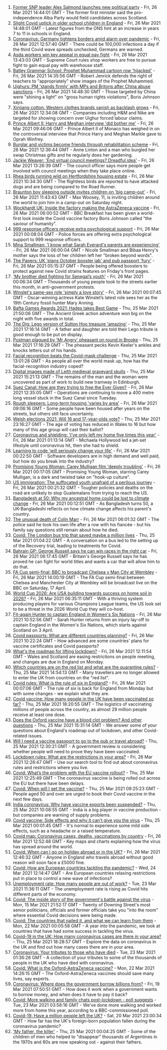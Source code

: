 1. [Former SNP leader Alex Salmond launches new political party](https://www.bbc.co.uk/news/uk-scotland-56539696) - Fri, 26 Mar 2021 14:44:01 GMT - The former first minister said the pro-independence Alba Party would field candidates across Scotland.
2. [Slight Covid uptick in older school children in England](https://www.bbc.co.uk/news/health-56538974) - Fri, 26 Mar 2021 14:48:01 GMT - Latest figures from the ONS hint at an increase in years 7 to 11 in schools in England.
3. [Coronavirus: Germany tightens borders amid alarm over pandemic](https://www.bbc.co.uk/news/world-europe-56537389) - Fri, 26 Mar 2021 12:57:40 GMT - There could be 100,000 infections a day if the third Covid wave spreads unchecked, Germans are warned.
4. [Asda workers win key appeal in equal pay fight](https://www.bbc.co.uk/news/business-56534988) - Fri, 26 Mar 2021 13:43:03 GMT - Supreme Court rules shop workers are free to pursue fight to gain equal pay with warehouse staff.
5. [Batley Grammar School: Prophet Muhammad cartoon row 'hijacked'](https://www.bbc.co.uk/news/uk-england-leeds-56523179) - Fri, 26 Mar 2021 14:35:56 GMT - Robert Jenrick defends the right of teachers to "appropriately" show images of the Prophet Muhammed.
6. [Uighurs: PM 'stands firmly' with MPs and Britons after China abuse sanctions](https://www.bbc.co.uk/news/uk-56540279) - Fri, 26 Mar 2021 14:48:30 GMT - Those targeted by China were "shining a light" on "gross human rights violations", Boris Johnson says.
7. [Xinjiang cotton: Western clothes brands vanish as backlash grows](https://www.bbc.co.uk/news/world-asia-china-56533560) - Fri, 26 Mar 2021 12:34:08 GMT - Companies including H&M and Nike are targeted for showing concern over Uighur forced labour claims.
8. [Prince Albert II: Harry and Meghan interview 'did bother me'](https://www.bbc.co.uk/news/world-europe-56535206) - Fri, 26 Mar 2021 09:46:06 GMT - Prince Albert II of Monaco has weighed in on the controversial interview that Prince Harry and Meghan Markle gave to Oprah Winfrey.
9. [Burglar and victims become friends through rehabilitation scheme](https://www.bbc.co.uk/news/uk-england-birmingham-56536649) - Fri, 26 Mar 2021 12:36:44 GMT - Anne Linton and a man who burgled her swap Christmas gifts and he regularly does her gardening.
10. [Jackie Weaver: 'End virtual council meetings? Dreadful idea'](https://www.bbc.co.uk/news/uk-politics-56537560) - Fri, 26 Mar 2021 13:26:39 GMT - The council officer says more people get involved with council meetings when they take place online.
11. [Rhea birds running wild on Hertfordshire housing estate](https://www.bbc.co.uk/news/uk-england-beds-bucks-herts-56535979) - Fri, 26 Mar 2021 10:34:30 GMT - The flightless birds are reported to have attacked dogs and are being compared to the Road Runner.
12. [Braunton boy sleeping outside invites children on 'big camp-out'](https://www.bbc.co.uk/news/uk-england-devon-56436100) - Fri, 26 Mar 2021 11:43:43 GMT - Max Woosey, 11, is inviting children around the world to join him in a camp-out on Saturday night.
13. [Wockhardt UK: Inside the factory making the AstraZeneca vaccine](https://www.bbc.co.uk/news/uk-56450968) - Fri, 26 Mar 2021 06:00:52 GMT - BBC Breakfast has been given a world-first look inside the Covid vaccine factory Boris Johnson called "the saviour of humanity".
14. [999 response officers receive extra psychological support](https://www.bbc.co.uk/news/uk-56450962) - Fri, 26 Mar 2021 00:08:04 GMT - Police forces are offering extra psychological support to 999 response officers.
15. [Mina Smallman: 'I know what Sarah Everard's parents are experiencing'](https://www.bbc.co.uk/news/uk-56450969) - Fri, 26 Mar 2021 06:00:04 GMT - Nicole Smallman and Bibaa Henry's mother says the loss of her children left her "broken beyond words".
16. [The Papers: UK 'plans October booster jab' and pub passport 'fury'](https://www.bbc.co.uk/news/blogs-the-papers-56531927) - Fri, 26 Mar 2021 05:15:37 GMT - People being offered boosters to protect against new Covid strains features on Friday's front pages.
17. ['My brother died fighting for Senegal’s youth'](https://www.bbc.co.uk/news/world-africa-56523829) - Fri, 26 Mar 2021 00:06:34 GMT - Thousands of young people took to the streets earlier this month, in anti-government protests.
18. [Winslet's same-sex role 'simply a love story'](https://www.bbc.co.uk/news/entertainment-arts-56526588) - Fri, 26 Mar 2021 00:07:45 GMT - Oscar-winning actress Kate Winslet’s latest role sees her as the 19th Century fossil hunter Mary Anning.
19. [Bafta Games Awards 2021: Hades takes Best Game](https://www.bbc.co.uk/news/newsbeat-56528581) - Thu, 25 Mar 2021 21:50:06 GMT - The Ancient Greek action adventure won big on the night with five awards in total.
20. [The Dig: Lego version of Sutton Hoo treasure 'amazing'](https://www.bbc.co.uk/news/uk-england-suffolk-56523779) - Thu, 25 Mar 2021 17:16:14 GMT - A father and daughter are told their Lego tribute is good enough to be put on display.
21. [Postman plagued by 'Mr Angry' pheasant on round in Brooke](https://www.bbc.co.uk/news/uk-england-norfolk-56530133) - Thu, 25 Mar 2021 17:16:29 GMT - The pheasant pecks Kevin Keeler's ankles and knocks letters out of his hands.
22. [Facial recognition beats the Covid-mask challenge](https://www.bbc.co.uk/news/technology-56517033) - Thu, 25 Mar 2021 13:01:28 GMT - As people all over the world mask up, how has the facial-recognition industry coped?
23. [Digital images made of Leith medieval graveyard skulls](https://www.bbc.co.uk/news/uk-scotland-edinburgh-east-fife-56523810) - Thu, 25 Mar 2021 15:21:13 GMT - The remains of the man and the woman were uncovered as part of work to build new tramway in Edinburgh.
24. [Suez Canal: How are they trying to free the Ever Given?](https://www.bbc.co.uk/news/56523659) - Fri, 26 Mar 2021 12:35:05 GMT - Operations are continuing to move a 400 metre long vessel stuck in the Suez Canal since Tuesday.
25. [Rough sleepers: Long-term housing 'varies by area'](https://www.bbc.co.uk/news/uk-56510107) - Fri, 26 Mar 2021 09:06:16 GMT - Some people have been housed after years on the streets, but others still face uncertainty.
26. [Welsh elections 2021: Will 16 and 17-year-olds vote?](https://www.bbc.co.uk/news/uk-wales-56502833) - Thu, 25 Mar 2021 23:16:27 GMT - The age of voting has reduced in Wales to 16 but how many of this age group will cast their ballot?
27. [Coronavirus and shielding: 'I've only left my home five times this year'](https://www.bbc.co.uk/news/disability-56432952) - Fri, 26 Mar 2021 01:13:14 GMT - Michaela Hollywood led a jet-set lifestyle until coronavirus hit, then she had to shield.
28. [Learning to code 'will seriously change your life'](https://www.bbc.co.uk/news/business-56194958) - Fri, 26 Mar 2021 00:22:50 GMT - Software developers are in high demand and well paid, but how do you break into the industry?
29. [Promising Young Woman: Carey Mulligan film 'deeply troubling'](https://www.bbc.co.uk/news/entertainment-arts-55735428) - Fri, 26 Mar 2021 00:17:05 GMT - Promising Young Woman, starring Carey Mulligan, is a dark and twisted take on "hook-up culture".
30. [US immigration: The suffocated youth unafraid of a perilous journey](https://www.bbc.co.uk/news/world-latin-america-56260568) - Fri, 26 Mar 2021 00:21:32 GMT - Tougher policies and deaths on the road are unlikely to stop Guatemalans from trying to reach the US.
31. [Bangladesh at 50: Why my ancestral home could be lost to climate change](https://www.bbc.co.uk/news/world-asia-56485667) - Fri, 26 Mar 2021 00:12:51 GMT - As Bangladesh turns 50, a UK-Bangladeshi reflects on how climate change affects his parent's country.
32. [The unusual death of Colin Marr](https://www.bbc.co.uk/news/uk-scotland-56174584) - Fri, 26 Mar 2021 06:01:32 GMT - The police said he took his own life after a row with his fiancée - but his family say questions still remain about how he died.
33. [Covid: The London bus trip that saved maybe a million lives](https://www.bbc.co.uk/news/health-56508369) - Thu, 25 Mar 2021 01:04:22 GMT - A conversation on a bus led to the setting up of the Recovery trial, leading to treatments for Covid.
34. [Bahrain GP: George Russell says he can win races in the right car](https://www.bbc.co.uk/sport/formula1/56530556) - Fri, 26 Mar 2021 06:17:45 GMT - Britain's George Russell says he has proved he can fight for world titles and wants a car that will allow him to do that.
35. [FA Cup semi-final: BBC to broadcast Chelsea v Man City at Wembley](https://www.bbc.co.uk/sport/football/56536941) - Fri, 26 Mar 2021 14:00:19 GMT - The FA Cup semi-final between Chelsea and Manchester City at Wembley will be broadcast live on the BBC on Saturday, 17 April.
36. [World Cup 2026: Are USA building towards success on home soil in 2026?](https://www.bbc.co.uk/sport/football/56387717) - Fri, 26 Mar 2021 06:35:11 GMT - With a thriving system producing players for various Champions League teams, the US look set to be a threat in the 2026 World Cup they will co-host.
37. [Fit-again Hunter to captain England in Women's Six Nations](https://www.bbc.co.uk/sport/rugby-union/56535041) - Fri, 26 Mar 2021 10:52:56 GMT - Sarah Hunter returns from an injury lay-off to captain England in the Women's Six Nations, which starts against Scotland on 3 April.
38. [Covid passports: What are different countries planning?](https://www.bbc.co.uk/news/world-europe-56522408) - Fri, 26 Mar 2021 10:22:24 GMT - How advanced are some countries' plans for vaccine certificates and Covid passports?
39. [What's the roadmap for lifting lockdown?](https://www.bbc.co.uk/news/explainers-52530518) - Fri, 26 Mar 2021 12:11:54 GMT - Wales and Scotland are easing restrictions on people meeting, and changes are due in England on Monday.
40. [Which countries are on the red list and what are the quarantine rules?](https://www.bbc.co.uk/news/explainers-52544307) - Thu, 25 Mar 2021 14:54:13 GMT - Many travellers are no longer allowed to enter the UK from countries on the "red list".
41. [Covid rules: What is the rule of six in England?](https://www.bbc.co.uk/news/health-56526587) - Fri, 26 Mar 2021 00:07:06 GMT - The rule of six is back for England from Monday but with some changes - we explain what they are.
42. [Covid vaccine: How many people in the UK have been vaccinated so far?](https://www.bbc.co.uk/news/health-55274833) - Thu, 25 Mar 2021 18:20:55 GMT - The logistics of vaccinating millions of people across the country, as almost 29 million people receive at least one dose.
43. [Does the Oxford vaccine have a blood clot problem? And other questions](https://www.bbc.co.uk/news/world-asia-china-51176409) - Thu, 25 Mar 2021 15:31:14 GMT - We answer some of your questions about England's roadmap out of lockdown, and other Covid-related issues.
44. [Will I need a vaccine passport to go to the pub or travel abroad?](https://www.bbc.co.uk/news/explainers-55718553) - Thu, 25 Mar 2021 12:30:21 GMT - A government review is considering whether people will need to prove they have been vaccinated.
45. [Lockdown rules: What are the restrictions in your area?](https://www.bbc.co.uk/news/uk-54373904) - Fri, 26 Mar 2021 12:26:47 GMT - Use our search tool to find out about coronavirus rules and restrictions where you live.
46. [Covid: What’s the problem with the EU vaccine rollout?](https://www.bbc.co.uk/news/explainers-52380823) - Thu, 25 Mar 2021 12:25:49 GMT - The coronavirus vaccine is being rolled out across the EU but there have been delays.
47. [Covid: When will I get the vaccine?](https://www.bbc.co.uk/news/health-55045639) - Thu, 25 Mar 2021 09:25:23 GMT - People aged 50 and over are urged to book their Covid vaccine in the next few days.
48. [India coronavirus: Why have vaccine exports been suspended?](https://www.bbc.co.uk/news/world-asia-india-55571793) - Thu, 25 Mar 2021 10:08:55 GMT - India is a big player in vaccine production - but companies are warning of supply problems.
49. [Covid vaccine: Side effects and why it can’t give you the virus](https://www.bbc.co.uk/news/health-56437270) - Thu, 25 Mar 2021 00:01:45 GMT - It's normal to experience some mild side effects, such as a headache or a raised temperature.
50. [Covid map: Coronavirus cases, deaths, vaccinations by country](https://www.bbc.co.uk/news/world-51235105) - Fri, 26 Mar 2021 12:52:48 GMT - Key maps and charts explaining how the virus has spread around the world.
51. [Covid: When can I go on holiday abroad or in the UK?](https://www.bbc.co.uk/news/explainers-52646738) - Fri, 26 Mar 2021 12:46:32 GMT - Anyone in England who travels abroad without good reason will soon face a £5000 fine.
52. [Covid: How are European countries tackling the pandemic?](https://www.bbc.co.uk/news/explainers-53640249) - Wed, 24 Mar 2021 12:14:47 GMT - Are European countries relaxing restrictions put in place to control a new wave of infections?
53. [Unemployment rate: How many people are out of work?](https://www.bbc.co.uk/news/business-52660591) - Tue, 23 Mar 2021 11:36:11 GMT - The unemployment rate is rising as Covid hits different parts of the economy.
54. [Covid: The inside story of the government's battle against the virus](https://www.bbc.co.uk/news/uk-politics-56361599) - Mon, 15 Mar 2021 21:52:17 GMT - Twenty of Downing Street's most senior politicians, officials and former officials take you "into the room" where essential Covid decisions were being made.
55. [Covid: The countries that nailed it, and what we can learn from them](https://www.bbc.co.uk/news/uk-56455030) - Mon, 22 Mar 2021 00:05:58 GMT - A year into the pandemic, we look at countries that have had some success in tackling the virus.
56. [Covid-19 in the UK: How many coronavirus cases are there in your area?](https://www.bbc.co.uk/news/uk-51768274) - Thu, 25 Mar 2021 18:28:57 GMT - Explore the data on coronavirus in the UK and find out how many cases there are in your area.
57. [Coronavirus: Your tributes to those who have died](https://www.bbc.co.uk/news/uk-52676411) - Tue, 23 Mar 2021 01:36:28 GMT - A collection of your tributes to some of the thousands of people in the UK who have died with coronavirus.
58. [Covid: What is the Oxford-AstraZeneca vaccine?](https://www.bbc.co.uk/news/health-55302595) - Mon, 22 Mar 2021 14:26:15 GMT - The Oxford-AstraZeneca vaccines should save many lives, say experts.
59. [Coronavirus: Where does the government borrow billions from?](https://www.bbc.co.uk/news/business-50504151) - Fri, 19 Mar 2021 07:50:51 GMT - How does it work when a government wants to borrow money, and when does it have to pay it back?
60. [Covid: More walking and family chats post-lockdown - poll suggests](https://www.bbc.co.uk/news/uk-56490823) - Tue, 23 Mar 2021 03:58:16 GMT - We've done more walking and worked more from home this year, according to a BBC-commissioned poll.
61. [Covid-19: Have a million people left the UK?](https://www.bbc.co.uk/news/uk-56435100) - Sat, 20 Mar 2021 23:00:34 GMT - How far has the UK's foreign-born population fallen during the coronavirus pandemic?
62. ['My father, the killer'](https://www.bbc.co.uk/news/stories-51379981) - Thu, 25 Mar 2021 00:04:25 GMT - Some of the children of men who helped to "disappear" thousands of Argentines in the 1970s and 80s are now speaking out - against their fathers.
